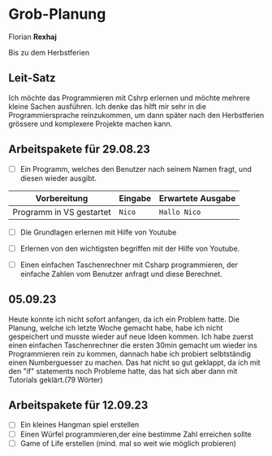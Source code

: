 # Grob-Planung

Florian **Rexhaj**

Bis zu dem Herbstferien

## Leit-Satz

Ich möchte das Programmieren mit Cshrp erlernen und möchte mehrere kleine Sachen ausführen. Ich denke das hilft mir sehr in die Programmiersprache reinzukommen, um dann später nach den Herbstferien grössere und komplexere Projekte machen kann.

## Arbeitspakete für 29.08.23

- [ ] Ein Programm, welches den Benutzer nach seinem Namen fragt, und diesen wieder ausgibt.

| Vorbereitung             | Eingabe | Erwartete Ausgabe |
| ------------------------ | ------- | ----------------- |
| Programm in VS gestartet | `Nico`  | `Hallo Nico`      |

- [ ] Die Grundlagen erlernen mit Hilfe von Youtube
- [ ] Erlernen von den wichtigsten begriffen mit der Hilfe von Youtube.
- [ ] Einen einfachen Taschenrechner mit Csharp programmieren, der einfache Zahlen vom Benutzer anfragt und diese Berechnet.


## 05.09.23

Heute konnte ich nicht sofort anfangen, da ich ein Problem hatte. Die Planung, welche ich letzte Woche gemacht habe, habe ich nicht gespeichert und musste wieder auf neue Ideen kommen. Ich habe zuerst einen einfachen Taschenrechner die ersten 30min gemacht um wieder ins Programmieren rein zu kommen, dannach habe ich probiert selbtständig einen Numberguesser zu machen. Das hat nicht so gut geklappt, da ich mit den "if" statements noch Probleme hatte, das hat sich aber dann mit Tutorials geklärt.(79 Wörter)

## Arbeitspakete für 12.09.23
- [ ] Ein kleines Hangman spiel erstellen
- [ ] Einen Würfel programmieren,der eine bestimme Zahl erreichen sollte
- [ ] Game of Life erstellen (mind. mal so weit wie möglich probieren)
